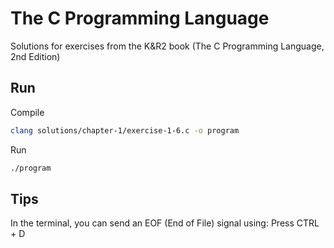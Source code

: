 # The C Programming Language

Solutions for exercises from the K&amp;R2 book (The C Programming Language, 2nd Edition)

## Run

Compile

```bash
clang solutions/chapter-1/exercise-1-6.c -o program
```


Run

```bash
./program
```

## Tips

In the terminal, you can send an EOF (End of File) signal using: Press CTRL + D 
